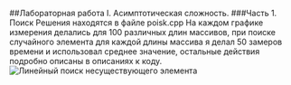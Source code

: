 ##Лабораторная работа I. Асимптотическая сложность.
###Часть 1. Поиск
Решения находятся в файле poisk.cpp
На каждом графике измерения делались для 100 различных длин массивов, при поиске случайного элемента для каждой длины массива я делал 50 замеров времени и использовал среднее значение, остальные действия подробно описаны в описаниях к коду.
<image src="лаба1 c++/лин_поиск_нес_эл.png" alt="Линейный поиск несуществующего элемента">
